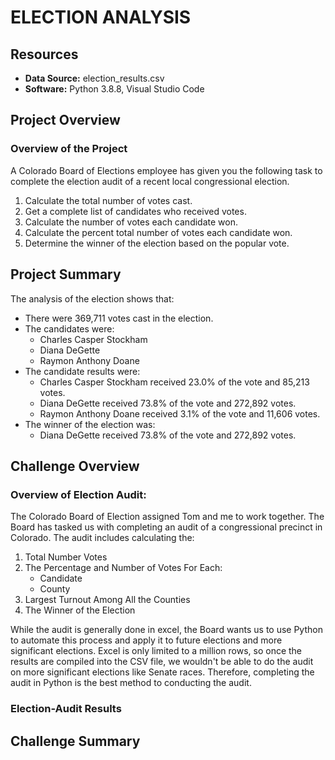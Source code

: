 # ELECTION ANALYSIS
## Resources

- **Data Source:** election_results.csv
- **Software:** Python 3.8.8, Visual Studio Code

## Project Overview

### Overview of the Project

A Colorado Board of Elections employee has given you the following task to complete the election audit of a recent local congressional election.

1)  Calculate the total number of votes cast.
2)  Get a complete list of candidates who received votes.
3)  Calculate the number of votes each candidate won.
4)  Calculate the percent total number of votes each candidate won.
5)  Determine the winner of the election based on the popular vote.

## Project Summary

The analysis of the election shows that:

- There were 369,711 votes cast in the election.
- The candidates were:
  - Charles Casper Stockham
  - Diana DeGette
  - Raymon Anthony Doane
- The candidate results were:
  - Charles Casper Stockham received 23.0% of the vote and 85,213 votes.
  - Diana DeGette received 73.8% of the vote and 272,892 votes.
  - Raymon Anthony Doane received 3.1% of the vote and 11,606 votes.
- The winner of the election was:
  - Diana DeGette received 73.8% of the vote and 272,892 votes.

## Challenge Overview

### Overview of Election Audit:

The Colorado Board of Election assigned Tom and me to work together. The Board has tasked us with completing an audit of a congressional precinct in Colorado.  The audit includes calculating the:
1) Total Number Votes
2) The Percentage and Number of Votes For Each:
    - Candidate
    - County
3) Largest Turnout Among All the Counties
4) The Winner of the Election

While the audit is generally done in excel, the Board wants us to use Python to automate this process and apply it to future elections and more significant elections. Excel is only limited to a million rows, so once the results are compiled into the CSV file, we wouldn't be able to do the audit on more significant elections like Senate races. Therefore, completing the audit in Python is the best method to conducting the audit.

### Election-Audit Results 

## Challenge Summary
